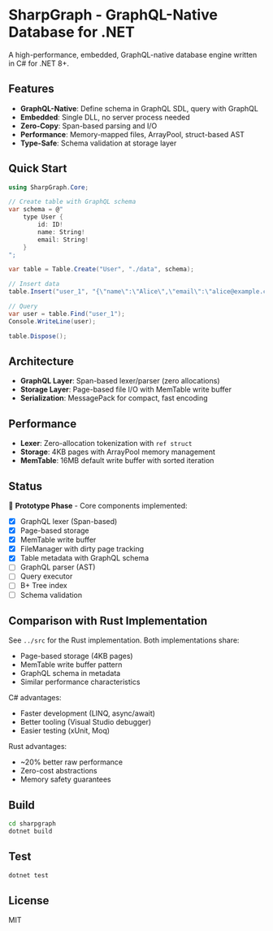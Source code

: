 ﻿# SharpGraph - GraphQL-Native Database for .NET

A high-performance, embedded, GraphQL-native database engine written in C# for .NET 8+.

## Features

- **GraphQL-Native**: Define schema in GraphQL SDL, query with GraphQL
- **Embedded**: Single DLL, no server process needed
- **Zero-Copy**: Span<T>-based parsing and I/O
- **Performance**: Memory-mapped files, ArrayPool, struct-based AST
- **Type-Safe**: Schema validation at storage layer

## Quick Start

```csharp
using SharpGraph.Core;

// Create table with GraphQL schema
var schema = @"
    type User {
        id: ID!
        name: String!
        email: String!
    }
";

var table = Table.Create("User", "./data", schema);

// Insert data
table.Insert("user_1", "{\"name\":\"Alice\",\"email\":\"alice@example.com\"}");

// Query
var user = table.Find("user_1");
Console.WriteLine(user);

table.Dispose();
```

## Architecture

- **GraphQL Layer**: Span-based lexer/parser (zero allocations)
- **Storage Layer**: Page-based file I/O with MemTable write buffer
- **Serialization**: MessagePack for compact, fast encoding

## Performance

- **Lexer**: Zero-allocation tokenization with `ref struct`
- **Storage**: 4KB pages with ArrayPool memory management
- **MemTable**: 16MB default write buffer with sorted iteration

## Status

🚧 **Prototype Phase** - Core components implemented:
- [x] GraphQL lexer (Span-based)
- [x] Page-based storage
- [x] MemTable write buffer
- [x] FileManager with dirty page tracking
- [x] Table metadata with GraphQL schema
- [ ] GraphQL parser (AST)
- [ ] Query executor
- [ ] B+ Tree index
- [ ] Schema validation

## Comparison with Rust Implementation

See `../src` for the Rust implementation. Both implementations share:
- Page-based storage (4KB pages)
- MemTable write buffer pattern
- GraphQL schema in metadata
- Similar performance characteristics

C# advantages:
- Faster development (LINQ, async/await)
- Better tooling (Visual Studio debugger)
- Easier testing (xUnit, Moq)

Rust advantages:
- ~20% better raw performance
- Zero-cost abstractions
- Memory safety guarantees

## Build

```bash
cd sharpgraph
dotnet build
```

## Test

```bash
dotnet test
```

## License

MIT
